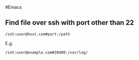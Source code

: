 #Emacs

## Find file over ssh with port other than 22
```
/ssh:user@host.com#port:/path
```

E.g.
```
/ssh:user@example.com#28400:/var/log/
```



